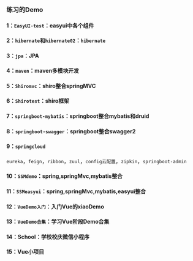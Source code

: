 ### 练习的Demo

#### 1：`EasyUI-test`：easyui中各个组件

#### 2：`hibernate`和`hibernate02`：`hibernate`

#### 3：`jpa`：JPA

#### 4：`maven`：maven多模块开发

#### 5：`Shiromvc`：shiro整合springMVC

#### 6：`Shirotest`：shiro框架

#### 7：`springboot-mybatis`：springboot整合mybatis和druid

#### 8：`springboot-swagger`：springboot整合swagger2

#### 9：`springcloud`

​	`eureka`，`feign`，`ribbon`，`zuul`，`config云配置`，`zipkin`，`springboot-admin`

#### 10：`SSMdemo`：spring,springMvc,mybatis整合

#### 11：`SSMeasyui`：spring,springMvc,mybatis,easyui整合

#### 12：`VueDemo入门`：入门Vue的xiaoDemo

#### 13：`VueDemo合集`：学习Vue阶段Demo合集

#### 14：School：学校校庆微信小程序

#### 15：Vue小项目